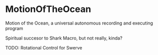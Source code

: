 # MotionOfTheOcean
Motion of the Ocean, a universal autonomous recording and executing program

Spiritual succesor to Shark Macro, but not really, kinda?

TODO: Rotational Control for Swerve
